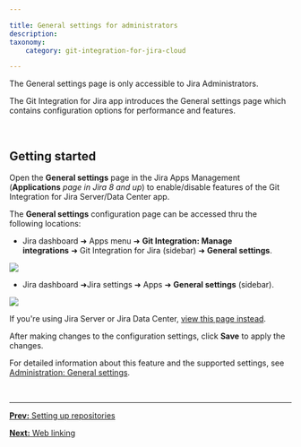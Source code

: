 ```yaml
---

title: General settings for administrators
description:
taxonomy:
    category: git-integration-for-jira-cloud

---
```


<div class="bbb-callout bbb--info">
    <div class="irow">
    <div class="ilogobox">
        <span class="logoimg"></span>
    </div>
    <div class="imsgbox">
        The General settings page is only accessible to Jira Administrators.
    </div>
    </div>
</div>

The Git Integration for Jira app introduces the General settings page which contains configuration options for performance and features.

&nbsp;

## Getting started

Open the **General settings** page in the Jira Apps Management (**Applications** _page in Jira 8 and up_) to enable/disable features of the Git Integration for Jira Server/Data Center app.

The **General settings** configuration page can be accessed thru the following locations:
* Jira dashboard ➜ Apps menu ➜ **Git Integration: Manage integrations** ➜ Git Integration for Jira (sidebar) ➜ **General settings**.

![](/wp-content/uploads/gij-gitcloud-gitmenu-apps-gencfg-sel.png)

* Jira dashboard ➜Jira settings ➜ Apps ➜ **General settings** (sidebar).

![](/wp-content/uploads/gij-gitcloud-gencfg-admin-apps-menu.png)

<div class="bbb-callout bbb--tip">
    <div class="irow">
    <div class="ilogobox">
        <span class="logoimg"></span>
    </div>
    <div class="imsgbox">
        If you're using Jira Server or Jira Data Center, <a href='/git-integration-for-jira-self-managed/general-gij-self-managed'>view this page instead</a>.
    </div>
    </div>
</div>

After making changes to the configuration settings, click **Save** to apply the changes.

For detailed information about this feature and the supported settings, see [Administration: General settings](/git-integration-for-jira-cloud/general-settings-gij-cloud).

&nbsp;
* * *

[**Prev:** Setting up repositories](/git-integration-for-jira-cloud/setting-up-integrations-gij-cloud)

[**Next:** Web linking](/git-integration-for-jira-cloud/web-linking-gij-cloud/)

